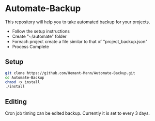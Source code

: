 # Automate-Backup
This repository will help you to take automated backup for your projects.
- Follow the setup instructions
- Create "~/automate" folder
- Foreach project create a file similar to that of "project_backup.json"
- Process Complete

## Setup
```bash
git clone https://github.com/Hemant-Mann/Automate-Backup.git
cd Automate-Backup
chmod +x install
./install
```

## Editing
Cron job timing can be edited backup. Currently it is set to every 3 days.
